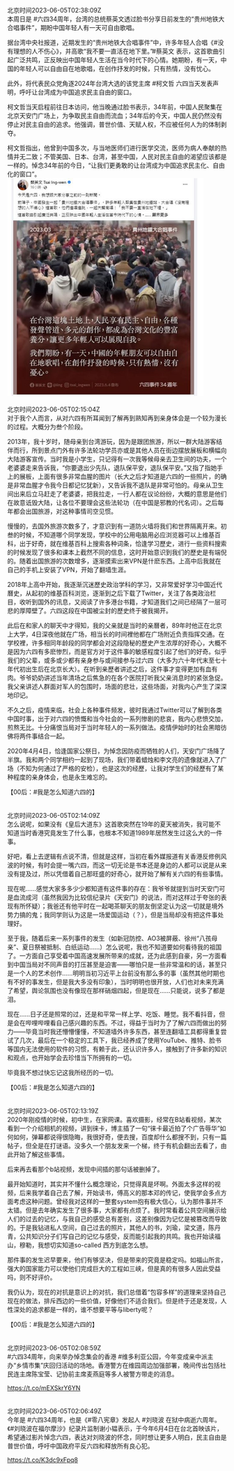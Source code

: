 北京时间2023-06-05T02:38:09Z<br>本周日是 #六四34周年，台湾的总统蔡英文透过脸书分享日前发生的“贵州地铁大合唱事件”，期盼中国年轻人有一天可自由歌唱。

据台湾中央社报道，近期发生的“贵州地铁大合唱事件”中，许多年轻人合唱《#没有理想的人不伤心》，并高歌“我不要一直活在地下里。”#蔡英文 表示，这首歌曲引起广泛共鸣，正反映出中国年轻人生活在当今时代下的心情。她期盼，有一天，中国的年轻人可以自由自在地歌唱，在创作抒发的时候，只有热情，没有忧心。

此外，将代表民众党角逐2024年台湾大选的该党主席 #柯文哲 六四当天发表声明，呼吁让台湾成为中国追求民主自由的窗口。

柯文哲当天启程前往日本访问，他当晚通过脸书表示，34年前，中国人民聚集在北京天安门广场上，为争取民主自由而流血；34年后的今天，中国人民仍然没有停止对民主自由的追求。他强调，普世价值、天赋人权，不应被任何人为的体制剥夺。

柯文哲指出，他曾到中国多次，与当地医师们进行医学交流，医师为病人奉献的热情并无二致；不管美国、日本、台湾，甚至中国，人民对民主自由的渴望应该都是一样的。悼念34年前的今日，“让我们更勇敢的让台湾成为中国追求民主化、自由化的窗口”。<br><img src='/temp/image/2023/t-Month-6/1665427735915708416_0.jpg' width='450' height='500'><br><br>北京时间2023-06-05T02:15:04Z<br>对于我个人而言，从对六四有所耳闻到了解再到熟知再到亲身体会是一个较为漫长的过程。大概分为叁个阶段。

2013年，我十岁时，随母亲到台湾游玩，因为是跟团旅游，所以一群大陆游客结伴而行，所到景点门外有许多法轮功学员亦或是其他人员在街边摆放展板和横幅向大陆游客宣传。当时我是小学生，只记得有一次我等候母亲去卫生间的功夫，一个老婆婆走来告诉我，“你要退出少先队，退队保平安，退队保平安。”又指了指她手上的展板，上面有很多非常血腥的图片（长大之后才知道是六四的一些照片，的确是非常血腥才令我今日都记忆犹新），又告诉我不退队是非常可怕的。母亲从卫生间出来后立马赶走了老婆婆，把我拉走，一行人都在议论纷纷，大概的意思是他们在故意诋毁大陆，让各位不要理会这些法轮功（在中国是邪教的代名词）。之后每年都会出国旅游，对这种事情司空见惯。

慢慢的，去国外旅游次数多了，才意识到有一道防火墙将我们和世界隔离开来。初叁的时候，不知道哪个同学发现，学校中的公用电脑用必应浏览器可以上维基百科，出于好奇，就在维基百科上搜索各种词条，恰逢学习歷史，进行一些资料搜索的时候发现了很多和课本上截然不同的信息，这时开始意识到我们的歷史是有端倪的。随着出国旅游的次数增多，逐渐摸索出来VPN是什麽东西。上高中后我就在自己的手机上安装了VPN，开始了翻墙生涯。

2018年上高中开始，我逐渐沉迷歷史政治学科的学习，又非常爱好学习中国近代曆史，从起初的维基百科浏览，逐渐到之后下载了Twitter，关注了各类政治栏目，收听到国外的讯息，又阅读了许多港台书籍，才知道我们之间已经隔了一层可悲的厚障壁了。六四这段在中国被尘封的歷史终于被我揭开。

此后在和家人的聊天中才得知，我的父亲就是当时的亲曆者，89年时他正在北京上大学，4日深夜他就在广场，相当长的时间裡他都在广场附近负责指挥交通。在学校裡，许多相同年龄段的同学都会对这段隐秘的歷史产生浓厚的好奇心，大概不是因为六四有多麽惨烈，而是官方对于这件事的敏感程度引起了他们的好奇。似乎我们的父辈，或多或少都有亲身参与或间接参与过六四（大多为六十年代末至七十年代初出生后在北京长大）。在听到亲歷者讲述之后，这件事才变得更加有血有肉。爷爷奶奶讲述当年清场之后焦急的在各个医院打听我父亲消息时的紧张急促。我父亲讲述人群面对军人的包围时，场面的悲壮，这些场面，对我内心产生了深深地印记。

不久之后，疫情来临，社会上各种事件频发，彼时我通过Twitter可以了解到各类中国时事，出于对六四的愤慨和当今社会的一系列惨剧的悲哀，我内心悲愤交加，煎熬无比。十分痛恨当局对于当时年轻人的一系列做法。疫情伊始时的社会黑暗彷佛将两件事结合一起。

2020年4月4日，恰逢国家公祭日，为悼念因防疫而牺牲的人们，天安门广场降了半旗。我和两个同学相约一起到了现场，我们带着蜡烛和李文亮的遗像就进入了广场（不知为何通过了严格的安检），也是这次的经歷，让我对学生们的经歷有了某种程度的亲身体会，也是永生难忘的。

【00后：#我是怎么知道六四的】<br><br><br>北京时间2023-06-05T02:14:09Z<br>怎么说呢，如果没有《皇后大道东》这首歌突然在19年的夏天被消失，我可能不知道当时香港究竟发生了什么事，也根本不知道1989年居然发生过这么大的一件事。

好吧，看上去逻辑有点说不清，但就是这样，当初在看外媒报道有关香港反修例风波的时候，有时会提一嘴六四，而这一切无论是书本还是身边的人都可以说是从来没有提及过，所以凭借着自己那旺盛的好奇心，就开始了解有关六四的有些事情。

现在呢……感觉大家多多少少都知道有这件事的存在：我爷爷就提到当时天安门可是血流成河（虽然我因为比较信纪录片《天安门》的说法，而对这样过于夸张的表现有所怀疑）；我爸还有他平时在一起喝茶聊天的朋友倒坚定认为这一切就是境外势力搞的鬼；我同学则认为这是一场爱国运动（？），但是当局却没有把这件事处理好。

至于我，随着后来一系列事件的发生（如新冠防控、AO3被屏蔽、徐州“八孩母亲”、夏日祭被抵制、白纸运动……）怎么说呢，我也不知道要如何看待我的祖国了。一方面自己享受着中国高速发展所带来的成就，还为此感到自豪，另一方面看到中国当局对不同声音的打压甚至是迫害——哪怕只是一些非常温和的话，甚至只是一个人的艺术创作……明明当初习近平上台前没有那么多的事（虽然其他时期也有不好的事发生，但是我大多没有印象），当时明明也很开放，人们也对未来充满了希望，舆论氛围也没有像现在那样硝烟四起，但是现在……只能说，说多了都是泪。

现在……日子还是照常的过，还是和平常一样上学、吃饭、睡觉。我不看抖音，但是会在哔哩哔哩看自己感兴趣的东西。不过，得益于当时为了了解六四而做出的努力——毕竟当时我还懵懵懂懂，不知道墙外许多东西，甚至连翻墙工具都得重复尝试了几次，最后在一个稳定的工具下，我已经养成了使用YouTube、推特、脸书等国内无法使用的软件的习惯，有赖于此，还认识许多人，接触到了许多新的知识和观点，也开始学会去珍惜当下所拥有的一切。

毕竟我不想过快忘记这我所经历的一切。

【00后：#我是怎么知道六四的】<br><br><br>北京时间2023-06-05T02:13:19Z<br>2020年刚疫情的时候，初中生，在家网课。喜欢摄影，经常在B站看视频，某次看到一个介绍相机的视频，讲到徕卡，博主插了一句“徕卡最近拍了个广告辱华”如何如何，弹幕都说得很隐晦，我很好奇，便去搜，百度却什么都搜不到，只有一篇帖子，但全是在打谜语。没多久一个朋友发来一个梯，终于有机会翻出去看了，由此开始了解这些事情。

后来再去看那个b站视频，发现中间插的那句话被删掉了。

最开始知道时，其实并不懂什么概念理论，只觉得真是坏啊。外面太多这样的视频，后来我学着自己去了解，开始读书，傅高义的那本邓的传记，使我学会多点方面考虑这种问题。曾经我对这样的一整套system抱有极大信心，认为那件事并不太错。但是去年确实发生了很多事，大家都有点烦了。我时常看着公共空间展示给人们的过去的记忆，与我自己的感受总有差别，这差别像因为记忆是被篡改而导致的。于是我钻进私人空间，自己过去的照片，其他人的书，刘瑜，梁文道，陈丹青，公共知识分子们写自己的记忆与感受，反而能引起我的共鸣。我也开始读福山，穆勒，我想切实知道so-called 西方到底怎么想。

那件事的发生迟早要来，他们有够坚决，但是带来的究竟是稳定吗。如福山所言，强大的国家能力可以使他们完成巨大的工程如三峡，但是真的有很多人因此受益吗，则不好评价。

我仍认为，现在的对抗是意识上的对抗，我们总借着“包容多样”的道理来坚持自己现在的做法，排斥西边的一些价值，好像他们不适合我们。但是终于还是发现，人性深处的追求都是一样的，谁不想要平等与liberty呢？

【00后：#我是怎么知道六四的】<br><br><br>北京时间2023-06-05T02:08:59Z<br>#六四34周年，向来举办悼念集会的香港 #维多利亚公园，今年变成亲中派主办“乡情市集”庆回归活动的场地。香港警方在维园周边加强部署，晚间传出包括社民连主席陈宝莹、记协前主席麦燕庭等多人被警方带走的消息。

https://t.co/mEXSkrY6YN<br><br><br>北京时间2023-06-05T02:06:49Z<br>今年是 #六四34周年，也是《#零八宪章》发起人 #刘晓波 在狱中病逝六周年。《#刘晓波在福尔摩沙》纪录片监制谢小韫表示，于今年6月4日在台北首映该片，希望通过影片悼念六四，表达对刘晓波的怀念，同时想让更多人明白，民主自由是普世价值，呼吁中国政府平反六四和释放所有良心犯。

https://t.co/K3dc9xFpq8<br><br><br>